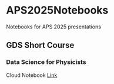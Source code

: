 # APS2025Notebooks
Notebooks for APS 2025 presentations

## GDS Short Course
### Data Science for Physicists
Cloud Notebook [Link](https://www.wolframcloud.com/obj/jmcnally0/Published/IntorductionToLanguageModels-Cloud.nb)
